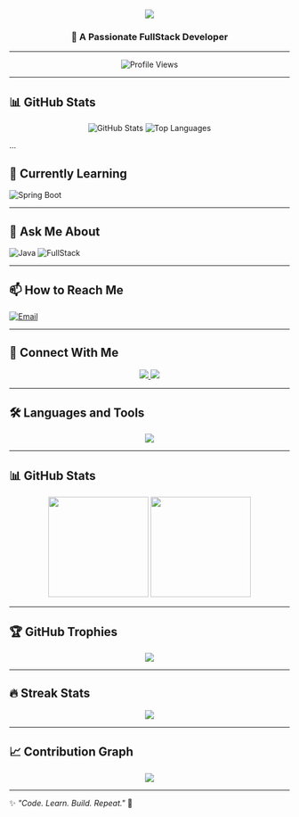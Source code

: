 <h1 align="center">
  <img src="https://readme-typing-svg.herokuapp.com?size=32&duration=4000&color=36BCF7&center=true&vCenter=true&width=600&lines=Hi+👋,+I'm+Prarthana+Hajare;" />
</h1>

<h3 align="center">🚀 A Passionate FullStack Developer</h3>

---

<p align="center">
  <!-- Profile Views Badge -->
  <img src="https://komarev.com/ghpvc/?username=prarthana282002&label=Profile%20Views&color=blue&style=for-the-badge" alt="Profile Views" />
</p>

--- 

## 📊 GitHub Stats
<p align="center">
  <img src="https://github-readme-stats.vercel.app/api?username=prarthana282002&show_icons=true&theme=tokyonight&count_private=true" alt="GitHub Stats" />
  <img src="https://github-readme-stats.vercel.app/api/top-langs/?username=prarthana282002&layout=compact&theme=tokyonight" alt="Top Languages" />
</p>

...

## 🌱 Currently Learning
![Spring Boot](https://img.shields.io/badge/Learning-SpringBoot-brightgreen?style=for-the-badge&logo=spring)

---

## 💬 Ask Me About
![Java](https://img.shields.io/badge/Java-Ask%20Me-blue?style=for-the-badge&logo=java)
![FullStack](https://img.shields.io/badge/FullStack-Development-orange?style=for-the-badge&logo=angular)

 --- 
 
## 📫 How to Reach Me
[![Email](https://img.shields.io/badge/Email-prarthanahajare28@gmail.com-red?style=for-the-badge&logo=gmail)](mailto:dprarthanahajare28@gmail.com)

---

## 🤝 Connect With Me
<p align="center">
  <a href="https://www.linkedin.com/in/prarthana-hajare-24645535b?utm_source=share&utm_campaign=share_via&utm_content=profile&utm_medium=android_app" target="_blank">
    <img src="https://img.shields.io/badge/LinkedIn-Dhiraj%20Jadhav-blue?style=for-the-badge&logo=linkedin" />
  </a>
  <a href="https://github.com/prarthana282002" target="_blank">
    <img src="https://img.shields.io/badge/GitHub-prarthana282002-black?style=for-the-badge&logo=github" />
  </a>
</p>

---

## 🛠 Languages and Tools
<p align="center">
  <img src="https://skillicons.dev/icons?i=java,spring,react,,mysql,hibernate,git,github,html,css,js" />
</p>

---

## 📊 GitHub Stats
<p align="center">
  <img src="https://github-readme-stats.vercel.app/api?username=prarthana282002&show_icons=true&theme=tokyonight" height="180em" />
  <img src="https://github-readme-stats.vercel.app/api/top-langs/?username=prarthana282002&layout=compact&theme=tokyonight" height="180em"/>
</p>

---

## 🏆 GitHub Trophies
<p align="center">
  <img src="https://github-profile-trophy.vercel.app/?username=prarthana282002&theme=radical&margin-w=15&margin-h=15&row=1" />
</p>

---

## 🔥 Streak Stats
<p align="center">
  <img src="https://github-readme-streak-stats.herokuapp.com/?user=prarthana282002&theme=radical" />
</p>

---

## 📈 Contribution Graph
<p align="center">
  <img src="https://github-readme-activity-graph.vercel.app/graph?username=prarthana282002&theme=react-dark&hide_border=true" />
</p>

---

✨ _"Code. Learn. Build. Repeat."_ 🚀


